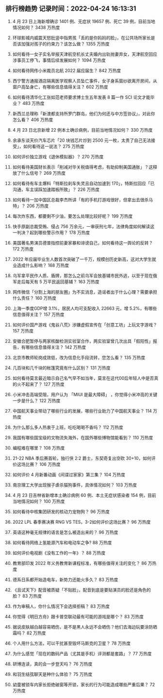 
## 排行榜趋势 记录时间：2022-04-24 16:13:31
  
  1. 4 月 23 日上海新增确诊 1401 例、无症状 19657 例、死亡 39 例，目前当地情况如何？ 3438 万热度
    
  2. 环球影城内威震天怒批竖中指男孩「丢的是你妈妈的脸」，在公共场所家长是否该加强对孩子的约束力？该怎么做？ 1355 万热度
    
  3. 如何看待一女子实名举报天津航空机长丈夫婚内出轨抛妻弃女，天津航空回应涉事员工停飞，事情后续发展如何？ 1094 万热度
    
  4. 如何看待网传小米裁员北航 2022 届应届生？ 842 万热度
    
  5. 西宁警方通报酒店隔离医学观察人员坠亡事件，女子身系窗纱欲离开房间，从窗户高坠身亡，有哪些信息值得关注？ 602 万热度
    
  6. 如何看待清华化工张如范老师要求博士生五年发表 8 篇一作 SCI 论文才能毕业？ 483 万热度
    
  7. 新西兰总理称「新澳都支持所罗门群岛，他们为何还与中方签协议」，对此你怎么看？ 406 万热度
    
  8. 4 月 23 日北京新增 22 例本土确诊病例，目前当地情况如何？ 330 万热度
    
  9. 余承东谈天价汽车芯片「20 块钱芯片炒到 2500 元一枚，太贵了自己无法接受」，如何看待这一说法？ 275 万热度
    
  10. 如何评价独立游戏《退休模拟器》？ 270 万热度
    
  11. 如何看待美国财长表示「削减对华关税值得考虑，有助抑制美国通胀」？这释放了什么信号？ 269 万热度
    
  12. 如何看待有车主爆料「特斯拉刹车失灵且自动加速到 170」，特斯拉回应「已沟通，车主误踩加速踏板所致」？ 226 万热度
    
  13. 如何看待一加中国区总裁李杰所讲「有的手机打游戏很好，但拿出去很杀马特」？ 206 万热度
    
  14. 每次炸东西，都要剩不少油，要怎么处理比较好呢？ 199 万热度
    
  15. 快手原副总裁受贿、侵占 756 万余元，一审获刑七年，法律角度如何解读这一判决？起到哪些警示作用？ 178 万热度
    
  16. 美国著名男演员德普指控前妻家暴和诽谤自己，如何看待这一舆论的反转？ 172 万热度
    
  17. 2022 年应届毕业生人数首次突破了一千万，规模创历史新高，这对大学生就业造成什么影响？ 168 万热度
    
  18. 乌军拿平民作人质、盾牌，那怎么之前乌军会放基辅市民外逃，以至于现在俄军走后每天有 5 万平民返回基辅？ 163 万热度
    
  19. 网传微信「分割上海的朋友圈」为不实消息，造谣者出于什么心理？需要承担什么责任？ 160 万热度
    
  20. 上海一季度GDP增 3.1%，居民人均可支配收入 22663 元，增 5.2%，有哪些信息值得关注？ 157 万热度
    
  21. 如何评价国产游戏《鬼谷八荒》涉嫌虚假宣传在「创意工坊」上玩文字游戏？ 157 万热度
    
  22. 安徽合肥暂停与两家核酸检测实验室合作，两实验室曾几次出具「假阳性」报告，有哪些信息值得关注？ 142 万热度
    
  23. 北京市教师轮岗成效低，改为信息化手段流转，您怎么看？ 135 万热度
    
  24. 几百块和几千块的帐篷究竟有什么区别？ 131 万热度
    
  25. 如何看待莫言最近暗示自己名气早不如当年，莫言在这代00后年轻人中是否真的火不起来了？ 127 万热度
    
  26. 小米冲击高端受阻，用户认为 「MIUI 是最大障碍」 ，你觉得小米冲高的关键一步是什么？ 122 万热度
    
  27. 中国航天事业带动了哪些行业的发展，哪些行业助力了中国航天事业？ 114 万热度
    
  28. 为什么那么多人热衷于上班，吃吃喝喝不香吗？ 112 万热度
    
  29. 我国有哪些国宝级的文物流失海外，在国外哪些博物馆能看到？ 110 万热度
    
  30. 编程难在哪里？ 108 万热度
    
  31. 21-22 NBA 季后赛首轮，独行侠 2:2 爵士，东契奇复出空砍 30+10，如何评价这场比赛？ 106 万热度
    
  32. 如何评价 4 月新番动画《间谍过家家》第三集？ 104 万热度
    
  33. 南京理工大学出现猴子虐杀猫狗事件，具体情况如何？ 103 万热度
    
  34. 4 月 23 日吉林省新增本土确诊病例 60 例、本土无症状感染者 154 例，目前当地情况如何？ 100 万热度
    
  35. 如何看待中核集团研发的核动力宠物狗？ 96 万热度
    
  36. 2022 LPL 春季赛决赛 RNG VS TES，3-2如何评价这场比赛？ 96 万热度
    
  37. 英语这种毫无规律的语言是怎么被造出来的？ 96 万热度
    
  38. 如何看待网络上氢能源汽车和电动车之争? 88 万热度
    
  39. 如何评价电视剧《没有工作的一年》？ 88 万热度
    
  40. 教育部印发 2022 年义务教育新课程标准，有哪些值得关注的变化？ 86 万热度
    
  41. 德系日系都开始造电车，新势力还能火多久？ 83 万热度
    
  42. 《且试天下》配音被质疑「不贴脸」，配音到底是要贴演员的脸还是角色的脸？ 83 万热度
    
  43. 作为审稿人，你什么情况下会选择拒稿？ 83 万热度
    
  44. 你觉得《明日方舟》跟卡普空联动最有可能的游戏是哪个？ 83 万热度
    
  45. 据说皮肤越白越容易晒伤，是不是黑人永远不会晒伤？他们去海边玩要涂防晒霜吗？ 82 万热度
    
  46. 个人用什么方法，可以干扰甚至毁坏马斯克的卫星？ 78 万热度
    
  47. 为什么感觉「现在的数码产品（尤其是手机）评测都是套路」？ 77 万热度
    
  48. 研博连读，真的会一步登天吗？ 76 万热度
    
  49. 和羽生结弦聊天是种什么体验？ 75 万热度
    
  50. 幼童被锁车内家长拒绝破窗等开锁，家长的行为可能造成哪些严重后果？ 72 万热度
    